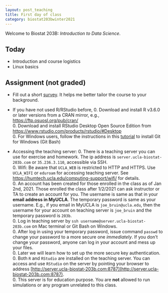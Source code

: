 ```yaml
---
layout: post_teaching
title: First day of class
category: biostat203bwinter2021
---
```


Welcome to Biostat 203B: *Introduction to Data Science*. 

## Today

* Introduction and course logistics  
* Linux basics

## Assignment (not graded)

* Fill out a short [survey](https://www.surveymonkey.com/r/F9NL7H9). It helps me better tailor the course to your background.

* If you have not used R/RStudio before, 
  0. Download and install R v3.6.0 or later versions from a CRAN mirror, e.g., <https://ftp.osuosl.org/pub/cran/>   
  0. Download and install RStudio Desktop Open Source Edition from <https://www.rstudio.com/products/rstudio/#Desktop>  
  0. For Windows users, follow the instructions in this [tutorial](https://ucla-biostat203b-2021winter.github.io/labs/lab01/lab01_windows.html) to install Git for Windows (Git Bash)  
  
* Accessing the teaching server:
  0. There is a teaching server you can use for exercise and homework. The ip address is `server.ucla-biostat-203b.com` or `35.236.3.110`, accessible via SSH.  
  0. Wifi: Be aware that `UCLA_WEB` is restricted to HTTP and HTTPS. Use `UCLA_WIFI` or `eduroam` for accessing teaching server. See <https://humtech.ucla.edu/computing-support/wifi/> for details.   
  0. An account has been created for those enrolled in the class as of Jan 2nd, 2021. Those enrolled the class after 1/2/2021 can ask instructor or TA to create an account for you. The username is same as that in your **email address in MyUCLA**. The temporary password is same as your username. E.g., if you email in MyUCLA is `joe_bruin@ucla.edu`, then the username for your account on teaching server is `joe_bruin` and the temporary password is `203b`.    
  0. Log in teaching server by `ssh username@server.ucla-biostat-203b.com` on Mac terminal or Git Bash on Windows.  
  0. After log in using your temporary password, issue command `passwd` to change your password to a more secure one *immediately*. If you don't change your password, anyone can log in your account and mess up your files.  
  0. Later we will learn how to set up the more secure key authentication.  
  0. Both `R` and `RStudio`  are installed on the teaching server. You can access and use `RStudio` on the server by pointing your browser to address [http://server.ucla-biostat-203b.com:8787](http://server.ucla-biostat-203b.com:8787).  
  0. This server is for education purpose. You are **not** allowed to run simulations or any program unrelated to this class.
